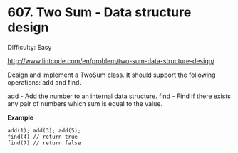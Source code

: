 # 607. Two Sum - Data structure design

Difficulty: Easy

http://www.lintcode.com/en/problem/two-sum-data-structure-design/

Design and implement a TwoSum class. It should support the following operations: add and find.

add - Add the number to an internal data structure.
find - Find if there exists any pair of numbers which sum is equal to the value.

**Example**  
``` 
add(1); add(3); add(5);
find(4) // return true
find(7) // return false
```
